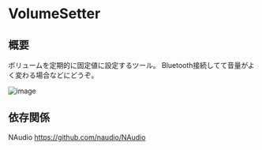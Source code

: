 # VolumeSetter

## 概要

ボリュームを定期的に固定値に設定するツール。
Bluetooth接続してて音量がよく変わる場合などにどうぞ。

![image](https://user-images.githubusercontent.com/57124181/222123835-8d06927e-01b6-407f-bd8d-363cf4c7543d.png)

## 依存関係

NAudio
https://github.com/naudio/NAudio
